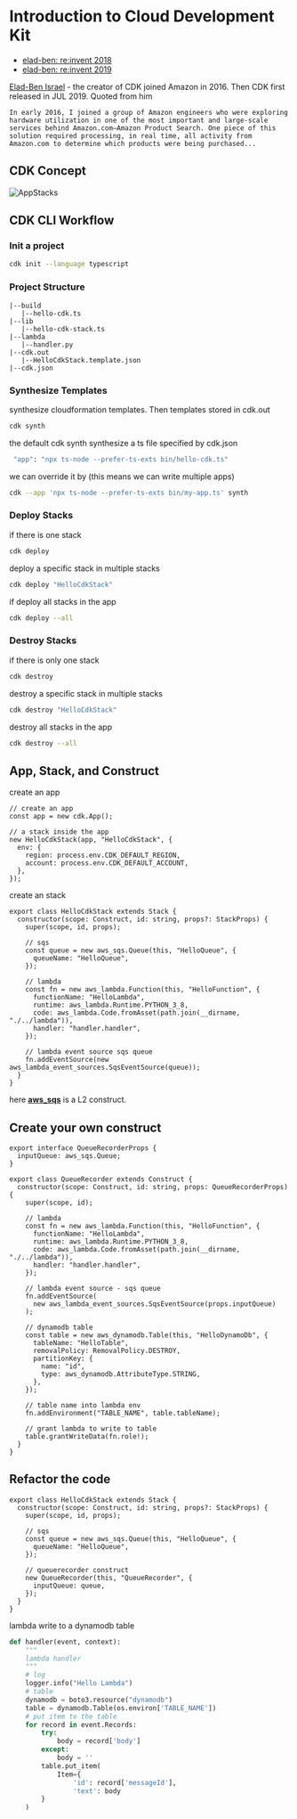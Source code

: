 # Introduction to Cloud Development Kit

- [elad-ben: re:invent 2018](https://www.youtube.com/watch?v=Lh-kVC2r2AU)
- [elad-ben: re:invent 2019](https://www.youtube.com/watch?v=9As_ZIjUGmY&list=LL&index=221)

[Elad-Ben Israel](https://thecdkbook.com/foreword.html) - the creator of CDK joined Amazon in 2016. Then CDK first released in JUL 2019. Quoted from him
 
```In early 2016, I joined a group of Amazon engineers who were exploring hardware utilization in one of the most important and large-scale services behind Amazon.com—Amazon Product Search. One piece of this solution required processing, in real time, all activity from Amazon.com to determine which products were being purchased...```

## CDK Concept 

![AppStacks](https://user-images.githubusercontent.com/20411077/175946588-4b5d3f6c-59bf-4a8d-9ee3-2602202fcb43.png)


## CDK CLI Workflow 

### Init a project 
```bash 
cdk init --language typescript 
```
### Project Structure 
```
|--build
   |--hello-cdk.ts
|--lib
   |--hello-cdk-stack.ts
|--lambda
   |--handler.py 
|--cdk.out
   |--HelloCdkStack.template.json
|--cdk.json
```
### Synthesize Templates
synthesize cloudformation templates. Then templates stored in cdk.out
```bash 
cdk synth 
```
the default cdk synth synthesize a ts file specified by cdk.json   
```bash 
 "app": "npx ts-node --prefer-ts-exts bin/hello-cdk.ts"
```
we can override it by (this means we can write multiple apps)
```bash 
cdk --app 'npx ts-node --prefer-ts-exts bin/my-app.ts' synth
```
### Deploy Stacks
if there is one stack 
```bash
cdk deploy
```
deploy a specific stack in multiple stacks 
```bash 
cdk deploy "HelloCdkStack"
```
if deploy all stacks in the app 
```bash 
cdk deploy --all 
```

### Destroy Stacks 
if there is only one stack 
```bash 
cdk destroy 
```
destroy a specific stack in multiple stacks 
```bash 
cdk destroy "HelloCdkStack"
```
destroy all stacks in the app 
```bash 
cdk destroy --all 
```

## App, Stack, and Construct 
create an app 
```tsx
// create an app 
const app = new cdk.App();

// a stack inside the app 
new HelloCdkStack(app, "HelloCdkStack", {
  env: {
    region: process.env.CDK_DEFAULT_REGION, 
    account: process.env.CDK_DEFAULT_ACCOUNT,
  },
});
```

create an stack 
```tsx
export class HelloCdkStack extends Stack {
  constructor(scope: Construct, id: string, props?: StackProps) {
    super(scope, id, props);

    // sqs
    const queue = new aws_sqs.Queue(this, "HelloQueue", {
      queueName: "HelloQueue",
    });

    // lambda
    const fn = new aws_lambda.Function(this, "HelloFunction", {
      functionName: "HelloLambda",
      runtime: aws_lambda.Runtime.PYTHON_3_8,
      code: aws_lambda.Code.fromAsset(path.join(__dirname, "./../lambda")),
      handler: "handler.handler",
    });

    // lambda event source sqs queue
    fn.addEventSource(new aws_lambda_event_sources.SqsEventSource(queue));
  }
}
```
here **[aws_sqs](https://docs.aws.amazon.com/cdk/api/v2/docs/aws-cdk-lib.aws_sqs.Queue.html)** is a L2 construct. 

## Create your own construct 
```tsx
export interface QueueRecorderProps {
  inputQueue: aws_sqs.Queue;
}

export class QueueRecorder extends Construct {
  constructor(scope: Construct, id: string, props: QueueRecorderProps) {
    super(scope, id);

    // lambda
    const fn = new aws_lambda.Function(this, "HelloFunction", {
      functionName: "HelloLambda",
      runtime: aws_lambda.Runtime.PYTHON_3_8,
      code: aws_lambda.Code.fromAsset(path.join(__dirname, "./../lambda")),
      handler: "handler.handler",
    });

    // lambda event source - sqs queue
    fn.addEventSource(
      new aws_lambda_event_sources.SqsEventSource(props.inputQueue)
    );

    // dynamodb table
    const table = new aws_dynamodb.Table(this, "HelloDynamoDb", {
      tableName: "HelloTable",
      removalPolicy: RemovalPolicy.DESTROY,
      partitionKey: {
        name: "id",
        type: aws_dynamodb.AttributeType.STRING,
      },
    });

    // table name into lambda env
    fn.addEnvironment("TABLE_NAME", table.tableName);

    // grant lambda to write to table
    table.grantWriteData(fn.role!);
  }
}
```

## Refactor the code 
```tsx
export class HelloCdkStack extends Stack {
  constructor(scope: Construct, id: string, props?: StackProps) {
    super(scope, id, props);

    // sqs
    const queue = new aws_sqs.Queue(this, "HelloQueue", {
      queueName: "HelloQueue",
    });

    // queuerecorder construct
    new QueueRecorder(this, "QueueRecorder", {
      inputQueue: queue,
    });
  }
}
```

lambda write to a dynamodb table
```python
def handler(event, context):
    """
    lambda handler
    """
    # log
    logger.info("Hello Lambda")
    # table  
    dynamodb = boto3.resource("dynamodb")
    table = dynamodb.Table(os.environ['TABLE_NAME'])
    # put item to the table 
    for record in event.Records:
        try: 
            body = record['body']
        except:
            body = ''
        table.put_item(
            Item={
                'id': record['messageId'],
                'text': body
        }
    )
```
